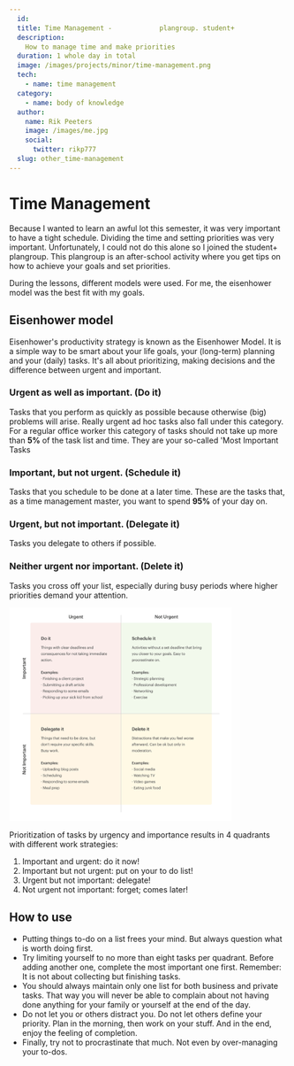 ```yaml
---
  id:
  title: Time Management -            plangroup. student+
  description:
    How to manage time and make priorities 
  duration: 1 whole day in total 
  image: /images/projects/minor/time-management.png
  tech:
    - name: time management
  category:
    - name: body of knowledge
  author:
    name: Rik Peeters
    image: /images/me.jpg
    social:
      twitter: rikp777
  slug: other_time-management
---
```


# Time Management 
Because I wanted to learn an awful lot this semester, it was very important to have a tight schedule. Dividing the time and setting priorities was very important. Unfortunately, I could not do this alone so I joined the student+ plangroup. This plangroup is an after-school activity where you get tips on how to achieve your goals and set priorities. 

During the lessons, different models were used. For me, the eisenhower model was the best fit with my goals. 

## Eisenhower model

Eisenhower's productivity strategy is known as the Eisenhower Model. It is a simple way to be smart about your life goals, your (long-term) planning and your (daily) tasks. It's all about prioritizing, making decisions and the difference between urgent and important.

### Urgent as well as important. (Do it)
Tasks that you perform as quickly as possible because otherwise (big) problems will arise. Really urgent ad hoc tasks also fall under this category. For a regular office worker this category of tasks should not take up more than **5%** of the task list and time. They are your so-called 'Most Important Tasks

### Important, but not urgent. (Schedule it)
Tasks that you schedule to be done at a later time. These are the tasks that, as a time management master, you want to spend **95%** of your day on.

### Urgent, but not important. (Delegate it)
Tasks you delegate to others if possible.

### Neither urgent nor important. (Delete it)
Tasks you cross off your list, especially during busy periods where higher priorities demand your attention.

<a href="/images/projects/other/eisenhower_matrix.png" target="_blank" rel="some text">
  <img width="80%" src="/images/projects/other/eisenhower_matrix.png" alt="Eisenhower Matrix"/>
</a>

Prioritization of tasks by urgency and importance results in 4 quadrants with different work strategies:

1. Important and urgent: do it now!
2. Important but not urgent: put on your to do list!
3. Urgent but not important: delegate!
4. Not urgent not important: forget; comes later!

## How to use 

- Putting things to-do on a list frees your mind. But always question what is worth doing first.
- Try limiting yourself to no more than eight tasks per quadrant. Before adding another one, complete the most important one first. Remember: It is not about collecting but finishing tasks.
- You should always maintain only one list for both business and private tasks. That way you will never be able to complain about not having done anything for your family or yourself at the end of the day.
- Do not let you or others distract you. Do not let others define your priority. Plan in the morning, then work on your stuff. And in the end, enjoy the feeling of completion.
- Finally, try not to procrastinate that much. Not even by over-managing your to-dos.
